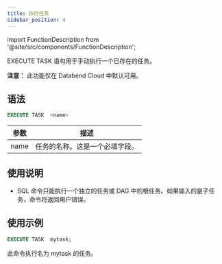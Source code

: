 ```yaml
---
title: 执行任务
sidebar_position: 4
---
```

import FunctionDescription from '@site/src/components/FunctionDescription';

<FunctionDescription description="引入或更新版本: v1.2.371"/>

EXECUTE TASK 语句用于手动执行一个已存在的任务。

**注意：** 此功能仅在 Databend Cloud 中默认可用。

## 语法

```sql
EXECUTE TASK  <name>
```

| 参数       | 描述                                                                                     |
|------------|------------------------------------------------------------------------------------------|
| name       | 任务的名称。这是一个必填字段。                                                           |

## 使用说明
- SQL 命令只能执行一个独立的任务或 DAG 中的根任务。如果输入的是子任务，命令将返回用户错误。

## 使用示例

```sql
EXECUTE TASK  mytask;
```

此命令执行名为 mytask 的任务。